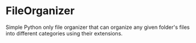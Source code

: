 # FileOrganizer
Simple Python only file organizer that can organize any given folder's files into different categories using their extensions.

